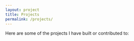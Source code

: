 ```yaml
---
layout: project
title: Projects
permalink: /projects/
---
```


Here are some of the projects I have built or contributed to: